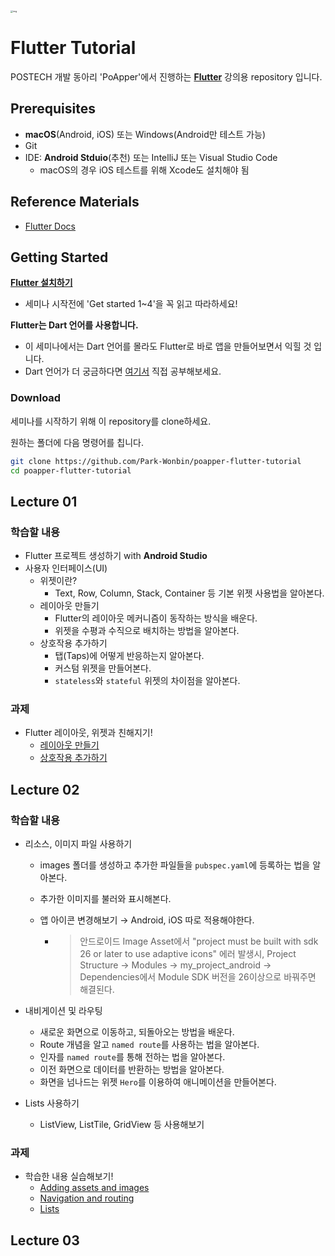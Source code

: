 <img src="https://flutter.dev/assets/flutter-lockup-c13da9c9303e26b8d5fc208d2a1fa20c1ef47eb021ecadf27046dea04c0cebf6.png" alt="img" style="zoom:25%;" />



# Flutter Tutorial

POSTECH 개발 동아리 'PoApper'에서 진행하는 [**Flutter**](https://flutter.dev/) 강의용 repository 입니다.



## Prerequisites

- **macOS**(Android, iOS) 또는 Windows(Android만 테스트 가능)
- Git
- IDE: **Android Stduio**(추천) 또는 IntelliJ 또는 Visual Studio Code
  - macOS의 경우 iOS 테스트를 위해  Xcode도 설치해야 됨



## Reference Materials

- [Flutter Docs](https://flutter-ko.dev/docs)



## Getting Started

[**Flutter 설치하기**](https://flutter.dev/docs/get-started/install)

- 세미나 시작전에 'Get started 1~4'을 꼭 읽고 따라하세요!

**Flutter는 Dart 언어를 사용합니다.**

- 이 세미나에서는 Dart 언어를 몰라도 Flutter로 바로 앱을 만들어보면서 익힐 것 입니다.
- Dart 언어가 더 궁금하다면 [여기서](https://dart.dev/) 직접 공부해보세요.  

### Download

세미나를 시작하기 위해 이 repository를 clone하세요.

원하는 폴더에 다음 명령어를 칩니다.

```bash
git clone https://github.com/Park-Wonbin/poapper-flutter-tutorial
cd poapper-flutter-tutorial
```



## Lecture 01

### 학습할 내용

- Flutter 프로젝트 생성하기 with **Android Studio**
- 사용자 인터페이스(UI)
  - 위젯이란?
    - Text, Row, Column, Stack, Container 등 기본 위젯 사용법을 알아본다.
  - 레이아웃 만들기
    - Flutter의 레이아웃 메커니즘이 동작하는 방식을 배운다.
    - 위젯을 수평과 수직으로 배치하는 방법을 알아본다.
  - 상호작용 추가하기
    - 탭(Taps)에 어떻게 반응하는지 알아본다.
    - 커스텀 위젯을 만들어본다.
    - `stateless`와 `stateful` 위젯의 차이점을 알아본다.

### 과제

- Flutter 레이아웃, 위젯과 친해지기!
  - [레이아웃 만들기](https://flutter-ko.dev/docs/development/ui/layout/tutorial)
  - [상호작용 추가하기](https://flutter-ko.dev/docs/development/ui/interactive)



## Lecture 02

### 학습할 내용

- 리소스, 이미지 파일 사용하기
  - images 폴더를 생성하고 추가한 파일들을 `pubspec.yaml`에 등록하는 법을 알아본다.
  - 추가한 이미지를 불러와 표시해본다. 
  - 앱 아이콘 변경해보기 → Android, iOS 따로 적용해야한다.
    
    - > 안드로이드 Image Asset에서 "project must be built with sdk 26 or later to use adaptive icons" 에러 발생시, Project Structure → Modules → my_project_android → Dependencies에서 Module SDK 버전을 26이상으로 바꿔주면 해결된다.
- 내비게이션 및 라우팅
  - 새로운 화면으로 이동하고, 되돌아오는 방법을 배운다.
  - Route 개념을 알고 `named route`를 사용하는 법을 알아본다.
  - 인자를 `named route`를 통해 전하는 법을 알아본다.
  - 이전 화면으로 데이터를 반환하는 방법을 알아본다.
  - 화면을 넘나드는 위젯 `Hero`를 이용하여 애니메이션을 만들어본다.
- Lists 사용하기
  
  - ListView, ListTile, GridView 등 사용해보기

### 과제

- 학습한 내용 실습해보기!
  - [Adding assets and images](https://flutter-ko.dev/docs/development/ui/assets-and-images)
  - [Navigation and routing](https://flutter-ko.dev/docs/development/ui/navigation)
  - [Lists](https://flutter-ko.dev/docs/cookbook/lists)



## Lecture 03

